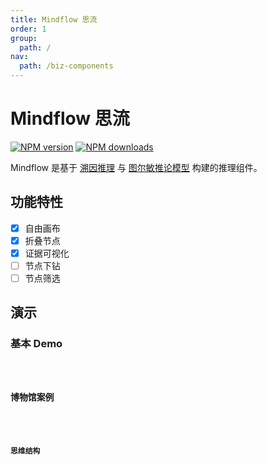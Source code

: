 ```yaml
---
title: Mindflow 思流
order: 1
group:
  path: /
nav:
  path: /biz-components
---
```


# Mindflow 思流

[![NPM version][version-image]][version-url] [![NPM downloads][download-image]][download-url]

[version-image]: http://img.shields.io/npm/v/@arvinxu/mindflow.svg?color=deepgreen&label=latest
[version-url]: http://npmjs.org/package/@arvinxu/mindflow
[download-image]: https://img.shields.io/npm/dm/@arvinxu/mindflow.svg
[download-url]: https://github.com/arvinxx/components/tree/master/packages/mindflow

Mindflow 是基于 [溯因推理][reason] 与 [图尔敏推论模型][toulmin] 构建的推理组件。

[reason]: https://zh.wikipedia.org/wiki/溯因推理
[toulmin]: https://www.yuque.com/arvinxx/tu0agc/c8b5bad3-e002-4a02-81fc-c8ea0b41a21f#409fc6f3

## 功能特性

- [x] 自由画布
- [x] 折叠节点
- [x] 证据可视化
- [ ] 节点下钻
- [ ] 节点筛选

## 演示

### 基本 Demo

<code src='../demos/Demo.tsx' />

### 博物馆案例

<code src='../demos/Museum.tsx' />

### 思维结构

<code src='../demos/Thinking.tsx' />

<API src='./index.tsx'></API>
